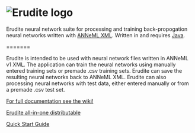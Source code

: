 ![Erudite logo](http://adam-lara.com/wp-content/uploads/2013/10/erudite-logo.png)
=======

Erudite neural network suite for processing and training back-propogation neural networks written with 
<a href="https://github.com/adam-nnl/ANNeML" target="_blank">ANNeML XML</a>. Written in and
requires <a href="http://www.oracle.com/technetwork/java/javase/downloads/index.html" target="_blank">Java</a>.

=======

Erudite is intended to be used with neural network files written in ANNeML v1 XML. The application can train the neural networks
using manually entered training sets or premade .csv training sets. Erudite can save the resulting neural networks back to ANNeML
XML. Erudite can also processing neural networks with test data, either entered manually or from a premade .csv test set.

<a href="https://github.com/adam-nnl/Erudite/wiki" target="_BLANK">For full documentation see the wiki!</a>

<a href="http://adam-lara.com/erudite-neural-net-suite-one-package/" target="_BLANK">Erudite all-in-one distributable</a>

<a href="http://adam-lara.com/quick-start-guide-for-erudite-neural-network-suite/" target="_BLANK">Quick Start Guide</a>


